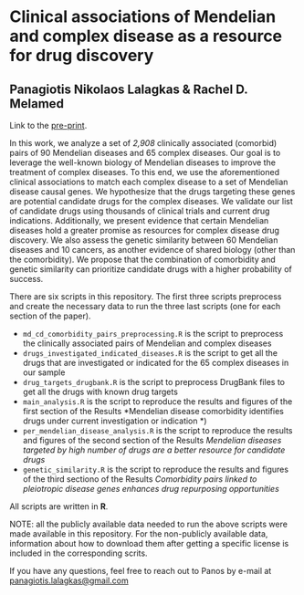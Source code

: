 # Clinical associations of Mendelian and complex disease as a resource for drug discovery

## Panagiotis Nikolaos Lalagkas & Rachel D. Melamed

Link to the [pre-print](https://www.biorxiv.org/content/10.1101/2023.07.23.550190v1).

In this work, we analyze a set of *2,908* clinically associated (comorbid) pairs of 90 Mendelian diseases and 65 complex diseases. Our goal is to leverage the well-known biology of Mendelian diseases to improve the treatment of complex diseases. To this end, we use the aforementioned clinical associations to match each complex disease to a set of Mendelian disease causal genes. We hypothesize that the drugs targeting these genes are potential candidate drugs for the complex diseases. We validate our list of candidate drugs using thousands of clinical trials and current drug indications. Additionally, we present evidence that certain Mendelian diseases hold a greater promise as resources for complex disease drug discovery. We also assess the genetic similarity between 60 Mendelian diseases and 10 cancers, as another evidence of shared biology (other than the comorbidity). We propose that the combination of comorbidity and genetic similarity can prioritize candidate drugs with a higher probability of success.

There are six scripts in this repository. The first three scripts preprocess and create the necessary data to run the three last scripts (one for each section of the paper).

- `md_cd_comorbidity_pairs_preprocessing.R` is the script to preprocess the clinically associated pairs of Mendelian and complex diseases
- `drugs_investigated_indicated_diseases.R` is the script to get all the drugs that are investigated or indicated for the 65 complex diseases in our sample
- `drug_targets_drugbank.R` is the script to preprocess DrugBank files to get all the drugs with known drug targets
- `main_analysis.R` is the script to reproduce the results and figures of the first section of the Results *Mendelian disease comorbidity identifies drugs under current investigation or indication
*)
- `per_mendelian_disease_analysis.R` is the script to reproduce the results and figures of the second section of the Results *Mendelian diseases targeted by high number of drugs are a better resource for candidate drugs*
- `genetic_similarity.R` is the script to reproduce the results and figures of the third sectiono of the Results *Comorbidity pairs linked to pleiotropic disease genes enhances drug repurposing opportunities*

All scripts are written in **R**.

NOTE: all the publicly available data needed to run the above scripts were made available in this repository. For the non-publicly available data, information about how to download them after getting a specific license is included in the corresponding scrits.

If you have any questions, feel free to reach out to Panos by e-mail at [panagiotis.lalagkas@gmail.com](mailto:panagiotis.lalagkas@gmail.com)


